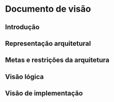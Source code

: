 # Documento de visão

## Introdução

## Representação arquitetural

## Metas e restrições da arquitetura

## Visão lógica

## Visão de implementação